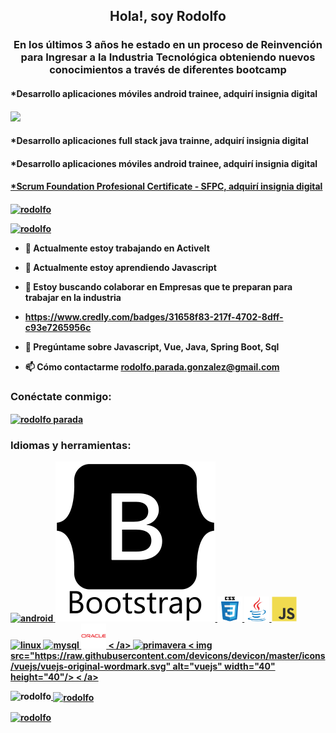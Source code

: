 <h2 align="center">Hola!, soy Rodolfo</h1>
<h3 align="center">En los últimos 3 años he estado en un proceso de Reinvención para Ingresar a la Industria Tecnológica obteniendo nuevos conocimientos a través de diferentes bootcamp </h3>

<h4>*Desarrollo aplicaciones móviles android trainee, adquirí insignia digital<h4><img src="https://www.credly.com/badges/31658f83-217f-4702-8dff-c93e7265956c">
<h4>*Desarrollo aplicaciones full stack java trainne, adquirí insignia digital<h4>
<h4>*Desarrollo aplicaciones móviles android trainee, adquirí insignia digital<a href="https://www.credly.com/badges/31658f83-217f-4702-8dff-c93e7265956c"><h4><a href="https://www.credly.com/earner/earned/badge/d2717f5a-f03e-482f-8108-4eb17e53410f">
<h4>*Scrum Foundation Profesional Certificate - SFPC, adquirí insignia digital<a href="https://www.credly.com/earner/earned/badge/42d19e8d-cb4d-4a34-9fbb-b793fbeeebb7"><h4>

<p align="left"> <img src="https://komarev.com/ghpvc/?username=rodolfo&label=Profile%20views&color=0e75b6&style=flat" alt="rodolfo" /> </p >

<p align="left"> <a href="https://github.com/ryo-ma/github-profile-trofeo"><img src="https://github-perfil-trofeo.vercel. app/?username=rodolfo" alt="rodolfo" /></a> </p>

- 🔭 Actualmente estoy trabajando en **ActiveIt**

- 🌱 Actualmente estoy aprendiendo **Javascript**

- 👯 Estoy buscando colaborar en **Empresas que te preparan para trabajar en la industria**

- https://www.credly.com/badges/31658f83-217f-4702-8dff-c93e7265956c

- 💬 Pregúntame sobre **Javascript, Vue, Java, Spring Boot, Sql**

- 📫 Cómo contactarme **rodolfo.parada.gonzalez@gmail.com**

<h3 align="left">Conéctate conmigo: </h3>
<p align="left">
<a href="https://linkedin.com/in/rodolfo parada" target="blank"><img align="center" src="https:// raw.githubusercontent.com/rahuldkjain/github-profile-readme-generator/master/src/images/icons/Social/linked-in-alt.svg" alt="rodolfo parada" height="30" width="40" /></a>
</p>

<h3 align="left">Idiomas y herramientas:</h3>
<p align="left"> <a href="https://developer.android.com" target="_blank" rel="noreferrer"> <img src="https://raw.githubusercontent.com/devicons /devicon/master/icons/android/android-original-wordmark.svg" alt="android" width="40" height="40"/> </a> <a href="https://getbootstrap.com " target="_blank" rel="noreferrer"> <img src="https://raw.githubusercontent.com/devicons/devicon/master/icons/bootstrap/bootstrap-plain-wordmark.svg" alt="bootstrap" ancho="40" altura="40"/> </a> <a href="https://www.w3schools.com/css/" target="_blank" rel="noreferrer"><img src="https://raw.githubusercontent.com/devicons/devicon/master/icons/css3/css3-original-wordmark.svg" alt="css3" width="40" height="40"/> </a> <a href="https://www.java.com" target="_blank" rel="noreferrer"> <img src="https://raw.githubusercontent.com/devicons/devicon/master /icons/java/java-original.svg" alt="java" width="40" height="40"/> </a> <a href="https://developer.mozilla.org/en-US /docs/Web/JavaScript" target="_blank" rel="noreferrer"> <img src="https://raw.githubusercontent.com/devicons/devicon/master/icons/javascript/javascript-original.svg" alt ="javascript"width="40" height="40"/> </a> <a href="https://www.linux.org/" target="_blank" rel="noreferrer"> <img src="https: //raw.githubusercontent.com/devicons/devicon/master/icons/linux/linux-original.svg" alt="linux" width="40" height="40"/> </a> <a href=" https://www.mysql.com/" target="_blank" rel="noreferrer"> <img src="https://raw.githubusercontent.com/devicons/devicon/master/icons/mysql/mysql-original -wordmark.svg" alt="mysql" width="40" height="40"/> </a> <a href="https://www.oracle.com/" target="_blank" rel=" sin referencia"> <img src="https://raw.githubusercontent.com/devicons/devicon/master/icons/oracle/oracle-original.svg" alt="oracle" width="40" height="40"/> < /a> <a href="https://spring.io/" target="_blank" rel="noreferrer"> <img src="https://www.vectorlogo.zone/logos/springio/springio-icon .svg" alt="primavera" ancho="40" altura="40"/> </a> <a href="https://vuejs.org/" target="_blank" rel="noreferrer"> < img src="https://raw.githubusercontent.com/devicons/devicon/master/icons/vuejs/vuejs-original-wordmark.svg" alt="vuejs" width="40" height="40"/> < /a></p>

<p><img align="left" src="https://github-readme-stats.vercel.app/api/top-langs?username=rodolfo&show_icons=true&locale=en&layout=compact" alt="rodolfo" /> </p>

<p> <img align="center" src="https://github-readme-stats.vercel.app/api?username=rodolfo&show_icons=true&locale=en" alt="rodolfo" /> </p>

<p><img align="center" src="https://github-readme-streak-stats.herokuapp.com/?user=rodolfo&" alt="rodolfo" /></p>
